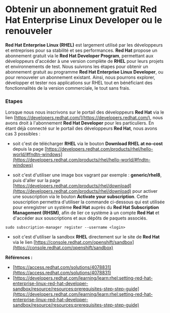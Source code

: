 # Obtenir un abonnement gratuit Red Hat Enterprise Linux Developer ou le renouveler

**Red Hat Enterprise Linux (RHEL)** est largement utilisé par les développeurs et entreprises pour sa stabilité et ses performances. **Red Hat** propose un abonnement gratuit via le **Red Hat Developer Program**, permettant aux développeurs d'accéder à une version complète de **RHEL** pour leurs projets et environnements de test. Nous suivrons les étapes pour obtenir un abonnement gratuit au programme **Red Hat Enterprise Linux Developer**, ou pour renouveler un abonnement existant. Ainsi, nous pourrons explorer, développer et tester nos applications sur RHEL tout en bénéficiant des fonctionnalités de la version commerciale, le tout sans frais.

### Etapes

Lorsque nous nous inscrivons sur le portail des développeurs **Red Hat** via le lien [https://developers.redhat.com/](https://developers.redhat.com/), nous avons droit à l'abonnement **Red Hat Developer** pour les particuliers. En étant déjà connecté sur le portail des développeurs **Red Hat**, nous avons cas 3 possibles :

- soit c'est de télécharger **RHEL** via le bouton **Download RHEL at no-cost** depuis la page [https://developers.redhat.com/products/rhel/hello-world/#fndtn-windows](https://developers.redhat.com/products/rhel/hello-world/#fndtn-windows)

- soit c'est d'utiliser une image box vagrant par exemple : **generic/rhel8**, puis d'aller sur la page [https://developers.redhat.com/products/rhel/download](https://developers.redhat.com/products/rhel/download) pour activer une souscription via le bouton **Activate your subscription**. Cette souscription permettra d'utiliser la commande ci-dessous qui est utilisée pour enregistrer un système **Red Hat** auprès du **Red Hat Subscription Management (RHSM)**, afin de lier ce système à un compte **Red Hat** et d'accéder aux souscriptions et aux dépôts de paquets associés. 

```
sudo subscription-manager register --username <login>
```

- soit c'est d'utiliser la sandbox **RHEL** directement sur le site de **Red Hat** via le lien [https://console.redhat.com/openshift/sandbox](https://console.redhat.com/openshift/sandbox)

**Références :**
- [https://access.redhat.com/solutions/4078831](https://access.redhat.com/solutions/4078831)
- [https://developers.redhat.com/learning/learn:rhel:setting-red-hat-enterprise-linux-red-hat-developer-sandbox/resource/resources:prerequisites-step-step-guide](https://developers.redhat.com/learning/learn:rhel:setting-red-hat-enterprise-linux-red-hat-developer-sandbox/resource/resources:prerequisites-step-step-guide)
